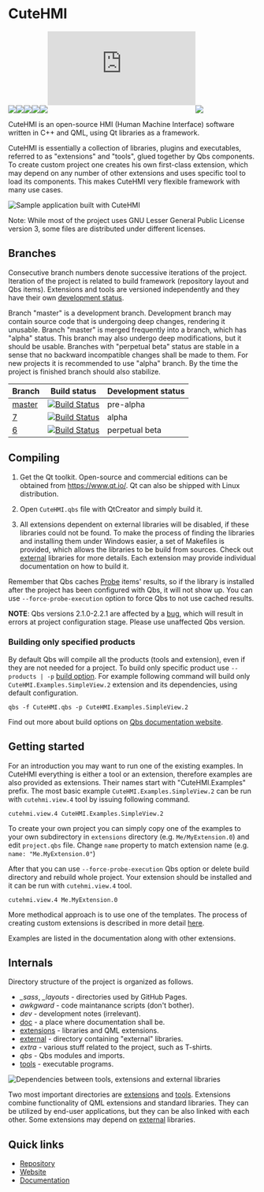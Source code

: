 # CuteHMI

<!-- CUT HERE -->
<!-- TravisCI badge hack that kills Doxygen (1.8.14) warning "Unexpected html tag <img> found within <a href=...> context". -->
<div class="doxygen_github_hack" style="font-size: 0px">

[//]: # (\htmlonly)

[![License: LGPL 3.0](https://img.shields.io/badge/license-LGPL%203.0-blue.svg)](https://opensource.org/licenses/LGPL-3.0)
[![License: MIT](https://img.shields.io/badge/license-MIT-blue.svg)](https://opensource.org/licenses/MIT)
[![Build Status](https://invent.kde.org/sdk/cutehmi/badges/7/pipeline.svg)](https://invent.kde.org/sdk/cutehmi/pipelines)
[![Coverity Scan Build Status](https://scan.coverity.com/projects/20988/badge.svg)](https://scan.coverity.com/projects/cutehmi)
[![CodeFactor Grade](https://img.shields.io/codefactor/grade/github/michpolicht/CuteHMI)](https://www.codefactor.io/repository/github/michpolicht/cutehmi/overview/master)
[![Matrix](https://img.shields.io/matrix/cutehmi:kde.org?server_fqdn=kde.modular.im)](https://webchat.kde.org/#/room/#cutehmi:kde.org)
[![OpenSSF Best Practices](https://bestpractices.coreinfrastructure.org/projects/6733/badge)](https://bestpractices.coreinfrastructure.org/projects/6733)

[//]: # (\endhtmlonly)
</div>
<!-- CUT HERE -->

CuteHMI is an open-source HMI (Human Machine Interface) software written in C++
and QML, using Qt libraries as a framework.

CuteHMI is essentially a collection of libraries, plugins and executables,
referred to as "extensions" and "tools", glued together by Qbs components. To
create custom project one creates his own first-class extension, which may
depend on any number of other extensions and uses specific tool to load its
components. This makes CuteHMI very flexible framework with many use cases.

![Sample application built with CuteHMI](doc/images/demo.png)

Note: While most of the project uses GNU Lesser General Public License version
3, some files are distributed under different licenses.

## Branches

Consecutive branch numbers denote successive iterations of the project.
Iteration of the project is related to build framework (repository layout and
Qbs items). Extensions and tools are versioned independently and they have their
own [development status](doc/development-statuses.md).

Branch "master" is a development branch. Development branch may contain source
code that is undergoing deep changes, rendering it unusable. Branch "master" is
merged frequently into a branch, which has "alpha" status. This branch may also
undergo deep modifications, but it should be usable. Branches with
"perpetual beta" status are stable in a sense that no backward incompatible
changes shall be made to them. For new projects it is recommended to use "alpha"
branch. By the time the project is finished branch should also stabilize.

<!-- CUT HERE -->
<!-- TravisCI badge hack that kills Doxygen (1.8.14) warning "Unexpected html tag <img> found within <a href=...> context". -->
<div class="doxygen_github_hack" style="font-size: 0px">

[//]: # (\htmlonly)

| Branch                                          | Build status                                                                                                                   | Development status |
|-------------------------------------------------|--------------------------------------------------------------------------------------------------------------------------------|--------------------|
| [master](https://invent.kde.org/sdk/cutehmi)    | [![Build Status](https://invent.kde.org/sdk/cutehmi/badges/master/pipeline.svg)](https://invent.kde.org/sdk/cutehmi/pipelines) | pre-alpha          |
| [7](https://invent.kde.org/sdk/cutehmi/-/tree/7)| [![Build Status](https://invent.kde.org/sdk/cutehmi/badges/7/pipeline.svg)](https://invent.kde.org/sdk/cutehmi/pipelines)      | alpha              |
| [6](https://invent.kde.org/sdk/cutehmi/-/tree/6)| [![Build Status](https://invent.kde.org/sdk/cutehmi/badges/6/pipeline.svg)](https://invent.kde.org/sdk/cutehmi/pipelines)      | perpetual beta     |

[//]: # (\endhtmlonly)
</div>
<!-- CUT HERE -->


## Compiling

1. Get the Qt toolkit. Open-source and commercial editions can be obtained from
https://www.qt.io/. Qt can also be shipped with Linux distribution.

2. Open `CuteHMI.qbs` file with QtCreator and simply build it.

3. All extensions dependent on external libraries will be disabled, if these
libraries could not be found. To make the process of finding the libraries
and installing them under Windows easier, a set of Makefiles is provided, which
allows the libraries to be build from sources. Check out
[external](external/) libraries for more details. Each extension may
provide individual documentation on how to build it.

Remember that Qbs caches [Probe](http://doc.qt.io/qbs/qml-qbslanguageitems-probe.html)
items' results, so if the library is installed after the project has been
configured with Qbs, it will not show up. You can use `--force-probe-execution`
option to force Qbs to not use cached results.

__NOTE__: Qbs versions 2.1.0-2.2.1 are affected by a
[bug](https://bugreports.qt.io/projects/QBS/issues/QBS-1772?filter=allissues), which
will result in errors at project configuration stage. Please use unaffected Qbs
version.

### Building only specified products

By default Qbs will compile all the products (tools and extension), even if they
are not needed for a project. To build only specific product use
`--products | -p` [build option](https://doc.qt.io/qbs/cli-build.html#op-op-op-op-products-op-op-op-op-p-op-lt-op-name-op-gt-op-op-op-op-op-op-lt-op-name-op-gt-op-op-op-op-op-op-op-op-op).
For example following command will build only `CuteHMI.Examples.SimpleView.2`
extension and its dependencies, using default configuration.

```
qbs -f CuteHMI.qbs -p CuteHMI.Examples.SimpleView.2
```

Find out more about build options on
[Qbs documentation website](https://doc.qt.io/qbs/index.html).

## Getting started

For an introduction you may want to run one of the existing examples. In CuteHMI
everything is either a tool or an extension, therefore examples are also provided
as extensions. Their names start with "CuteHMI.Examples" prefix. The most basic
example `CuteHMI.Examples.SimpleView.2` can be run with `cutehmi.view.4` tool by
issuing following command.

```
cutehmi.view.4 CuteHMI.Examples.SimpleView.2
```

To create your own project you can simply copy one of the examples to your own
subdirectory in `extensions` directory (e.g. `Me/MyExtension.0`) and edit
`project.qbs` file. Change `name` property to match extension name (e.g. `name:
"Me.MyExtension.0"`)

After that you can use `--force-probe-execution` Qbs option or delete build
directory and rebuild whole project. Your extension should be installed and it
can be run with `cutehmi.view.4` tool.

```
cutehmi.view.4 Me.MyExtension.0
```

More methodical approach is to use one of the templates. The process of creating
custom extensions is described in more detail [here](extensions/).

Examples are listed in the documentation along with other extensions.


## Internals

Directory structure of the project is organized as follows.

- *_sass*, *_layouts* - directories used by GitHub Pages.
- *awkgward* - code maintanance scripts (don't bother).
- *dev* - development notes (irrelevant).
- [doc](doc/) - a place where documentation shall be.
- [extensions](extensions/) - libraries and QML extensions.
- [external](external/) - directory containing "external" libraries.
- *extra* - various stuff related to the project, such as T-shirts.
- *qbs* - Qbs modules and imports.
- [tools](tools/) - executable programs.

![Dependencies between tools, extensions and external libraries](doc/images/general_dependencies.svg)

Two most important directories are [extensions](extensions/) and
[tools](tools/). Extensions combine functionality of QML extensions and
standard libraries. They can be utilized by end-user applications, but they can
be also linked with each other. Some extensions may depend on
[external](external/) libraries.

## Quick links

- [Repository](https://invent.kde.org/sdk/cutehmi)
- [Website](https://cutehmi.kde.org/)
- [Documentation](https://cutehmi.kde.org/docs/)

